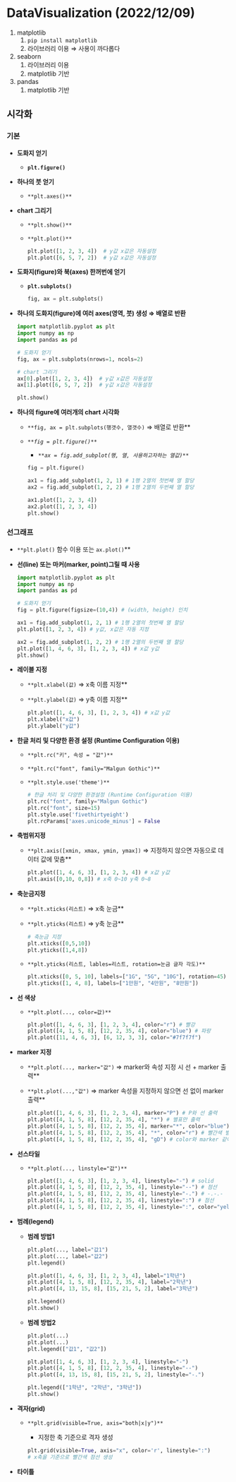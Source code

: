 DataVisualization (2022/12/09)
================
1. matplotlib
    1. `pip install matplotlib`
    2. 라이브러리 이용 ⇒ 사용이 까다롭다
2. seaborn
    1. 라이브러리 이용
    2. matplotlib 기반
3. pandas
    1. matplotlib 기반

## 시각화

### 기본

- ****************************도화지 얻기****************************
    - **************`plt.figure()`**************
- ********************************하나의 붓 얻기********************************
    - `**plt.axes()**`
- ****************************chart 그리기****************************
    - `**plt.show()**`
    - `**plt.plot()**`
        
        ```python
        plt.plot([1, 2, 3, 4])  # y값 x값은 자동설정
        plt.plot([6, 5, 7, 2])  # y값 x값은 자동설정
        ```
        
- **도화지(figure)와 북(axes) 한꺼번에 얻기**
    - ******`plt.subplots()`******
        
        ```python
        fig, ax = plt.subplots()
        ```
        
- **하나의 도화지(figure)에 여러 axes(영역, 붓) 생성 ⇒ 배열로 반환**
    
    ```python
    import matplotlib.pyplot as plt
    import numpy as np
    import pandas as pd
    
    # 도화지 얻기
    fig, ax = plt.subplots(nrows=1, ncols=2)
    
    # chart 그리기
    ax[0].plot([1, 2, 3, 4])  # y값 x값은 자동설정
    ax[1].plot([6, 5, 7, 2])  # y값 x값은 자동설정
    
    plt.show()
    ```
    
- **하나의 figure에 여러개의 chart 시각화**
    - `**fig, ax = plt.subplots(행갯수, 열갯수)` ⇒ 배열로 반환**
    - *`**fig = plt.figure()**`*
        - *`**ax = fig.add_subplot(행, 열, 사용하고자하는 열값)**`*
        
        ```python
        fig = plt.figure()
        
        ax1 = fig.add_subplot(1, 2, 1) # 1행 2열의 첫번째 열 할당
        ax2 = fig.add_subplot(1, 2, 2) # 1행 2열의 두번째 열 할당
        
        ax1.plot([1, 2, 3, 4])
        ax2.plot([1, 2, 3, 4])
        plt.show()
        ```
        

### 선그래프

- `**plt.plot()` 함수 이용 또는  `ax.plot()`**
- ************************************선(line) 또는 마커(marker, point)그릴 때 사용************************************
    
    ```python
    import matplotlib.pyplot as plt
    import numpy as np
    import pandas as pd
    
    # 도화지 얻기
    fig = plt.figure(figsize=(10,4)) # (width, height) 인치
    
    ax1 = fig.add_subplot(1, 2, 1) # 1행 2열의 첫번째 열 할당
    plt.plot([1, 2, 3, 4]) # y값, x값은 자동 지정
    
    ax2 = fig.add_subplot(1, 2, 2) # 1행 2열의 두번째 열 할당
    plt.plot([1, 4, 6, 3], [1, 2, 3, 4]) # x값 y값
    plt.show()
    ```
    
- ****************************레이블 지정****************************
    - `**plt.xlabel(값)` ⇒ x축 이름 지정**
    - `**plt.ylabel(값)` ⇒ y축 이름 지정**
        
        ```python
        plt.plot([1, 4, 6, 3], [1, 2, 3, 4]) # x값 y값
        plt.xlabel("x값")
        plt.ylabel("y값")
        ```
        
- ************************************************************************************한글 처리 및 다양한 환경 설정 (Runtime Configuration 이용)************************************************************************************
    - `**plt.rc("키", 속성 = "값")**`
    - `**plt.rc("font", family="Malgun Gothic")**`
    - `**plt.style.use('theme')**`
        
        ```python
        # 한글 처리 및 다양한 환경설정 (Runtime Configuration 이용)
        plt.rc("font", family="Malgun Gothic")
        plt.rc("font", size=15)
        plt.style.use('fivethirtyeight')
        plt.rcParams['axes.unicode_minus'] = False
        ```
        
- ******************************축범위지정******************************
    - `**plt.axis([xmin, xmax, ymin, ymax])` ⇒ 지정하지 않으면 자동으로 데이터 값에 맞춤**
        
        ```python
        plt.plot([1, 4, 6, 3], [1, 2, 3, 4]) # x값 y값
        plt.axis([0,10, 0,8]) # x축 0~10 y축 0~8
        ```
        
- **축눈금지정**
    - `**plt.xticks(리스트)` ⇒ x축 눈금**
    - `**plt.yticks(리스트)` ⇒ y축 눈금**
        
        ```python
        # 축눈금 지정
        plt.xticks([0,5,10])
        plt.yticks([1,4,8])
        ```
        
    - `**plt.yticks(리스트, lables=리스트, rotation=눈금 글자 각도)**`
        
        ```python
        plt.xticks([0, 5, 10], labels=["1G", "5G", "10G"], rotation=45)
        plt.yticks([1, 4, 8], labels=["1만원", "4만원", "8만원"])
        ```
        
- **************************선 색상**************************
    - `**plt.plot(..., color=값)**`
        
        ```python
        plt.plot([1, 4, 6, 3], [1, 2, 3, 4], color="r") # 빨강
        plt.plot([4, 1, 5, 8], [12, 2, 35, 4], color="blue") # 파랑
        plt.plot([11, 4, 6, 3], [6, 12, 3, 3], color="#7f7f7f")
        ```
        
- **************************marker 지정**************************
    - `**plt.plot(..., marker="값")` ⇒ marker와 속성 지정 시 선 + marker 출력**
    - `**plt.plot(...,"값")` ⇒ marker 속성을 지정하지 않으면 선 없이 marker 출력**
        
        ```python
        plt.plot([1, 4, 6, 3], [1, 2, 3, 4], marker="P") # P와 선 출력
        plt.plot([4, 1, 5, 8], [12, 2, 35, 4], "*") # 별표만 출력
        plt.plot([4, 1, 5, 8], [12, 2, 35, 4], marker="*", color="blue") # 파란색 별
        plt.plot([4, 1, 5, 8], [12, 2, 35, 4], "*", color="r") # 빨간색 별
        plt.plot([4, 1, 5, 8], [12, 2, 35, 4], "gD") # color와 marker 같이표현
        ```
        
- ********************선스타일********************
    - `**plt.plot(..., linstyle="값")**`
        
        ```python
        plt.plot([1, 4, 6, 3], [1, 2, 3, 4], linestyle="-") # solid
        plt.plot([4, 1, 5, 8], [12, 2, 35, 4], linestyle="--") # 점선
        plt.plot([4, 1, 5, 8], [12, 2, 35, 4], linestyle="-.") # -.-.-
        plt.plot([4, 1, 5, 8], [12, 2, 35, 4], linestyle=":") # 점선
        plt.plot([4, 1, 5, 8], [12, 2, 35, 4], linestyle=":", color="yellow", marker="^") # color와 marker 같이표현
        ```
        
- ********범례(legend)********
    - ************************범례 방법1************************
        
        ```python
        plt.plot(..., label="값1")
        plt.plot(..., label="값2")
        plt.legend()
        ```
        
        ```python
        plt.plot([1, 4, 6, 3], [1, 2, 3, 4], label="1학년")
        plt.plot([4, 1, 5, 8], [12, 2, 35, 4], label="2학년")
        plt.plot([4, 13, 15, 8], [15, 21, 5, 2], label="3학년")
        
        plt.legend()
        plt.show()
        ```
        
    - ************************범례 방법2************************
        
        ```python
        plt.plot(...)
        plt.plot(...)
        plt.legend(["값1", "값2"])
        ```
        
        ```python
        plt.plot([1, 4, 6, 3], [1, 2, 3, 4], linestyle="-")
        plt.plot([4, 1, 5, 8], [12, 2, 35, 4], linestyle="--")
        plt.plot([4, 13, 15, 8], [15, 21, 5, 2], linestyle="-.")
        
        plt.legend(["1학년", "2학년", "3학년"])
        plt.show()
        ```
        
- ******************격자(grid)******************
    - `**plt.grid(visible=True, axis="both|x|y")**`
        - 지정한 축 기준으로 격자 생성
        
        ```python
        plt.grid(visible=True, axis="x", color='r', linestyle=":")
        # x축을 기준으로 빨간색 점선 생성
        ```
        
- **************타이틀**************
